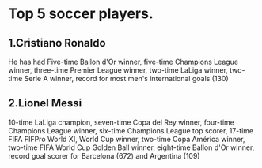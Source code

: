 <!DOCTYPE html>
<head>
   <!--This is the link connecting to the stylesheest-->
  <link rel="stylesheet" href="style.css">
</head> <h1> Top 5 soccer players. </h1>

<h2> 1.Cristiano Ronaldo</h2>

<p> He has had Five-time Ballon d'Or winner, five-time Champions League winner, three-time Premier League winner, two-time LaLiga winner, two-time Serie A winner, record for most men's international goals (130)</p>

<h2> 2.Lionel Messi</h2>

<p> 10-time LaLiga champion, seven-time Copa del Rey winner, four-time Champions League winner, six-time Champions League top scorer, 17-time FIFA FIFPro World XI, World Cup winner, two-time Copa América winner, two-time FIFA World Cup Golden Ball winner, eight-time Ballon d'Or winner, record goal scorer for Barcelona (672) and Argentina (109)</p>
